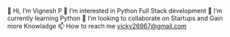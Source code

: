 👋 Hi, I’m Vignesh P
👀 I’m interested in Python Full Stack development
🌱 I’m currently learning Python
💞️ I’m looking to collaborate on Startups and Gain more Knowladge
📫 How to reach me vicky26967@gmail.com
<!---
Vicky3224/Vicky3224 is a ✨ special ✨ repository because its `README.md` (this file) appears on your GitHub profile.
You can click the Preview link to take a look at your changes.
--->
